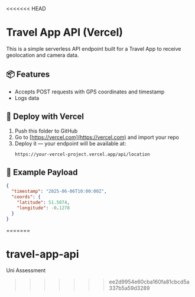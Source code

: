 <<<<<<< HEAD
# Travel App API (Vercel)

This is a simple serverless API endpoint built for a Travel App to receive geolocation and camera data.

## 📦 Features
- Accepts POST requests with GPS coordinates and timestamp
- Logs data

## 🚀 Deploy with Vercel
1. Push this folder to GitHub
2. Go to [https://vercel.com](https://vercel.com) and import your repo
3. Deploy it — your endpoint will be available at:
   ```
   https://your-vercel-project.vercel.app/api/location
   ```

## 🧪 Example Payload
```json
{
  "timestamp": "2025-06-06T10:00:00Z",
  "coords": {
    "latitude": 51.5074,
    "longitude": -0.1278
  }
}
```
=======
# travel-app-api
Uni Assessment
>>>>>>> ee2d9954e60cba160fa81cbcd5a337b5a59d3289
